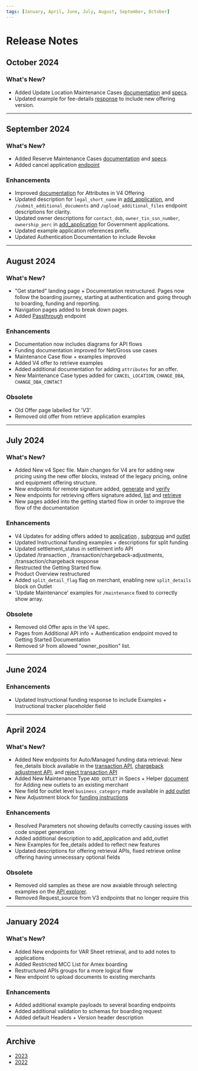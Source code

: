 ```yaml
---
tags: [January, April, June, July, August, September, October]
---
```


# Release Notes

## October 2024

### What's New?

- Added Update Location Maintenance Cases [documentation](?path=docs/getting-started/getting-started-maintenance-update-location.md) and [specs](../api?type=post&path=//maintenance).
- Updated example for fee-details [response](../api?type=post&path=/billing/fee-details) to include new offering version.

---

## September 2024

### What's New?

- Added Reserve Maintenance Cases [documentation](?path=docs/getting-started/getting-started-maintenance-reserves.md) and [specs](../api?type=post&path=//maintenance).
- Added cancel application [endpoint](../api?type=post&path=/boarding///////application)

### Enhancements

- Improved [documentation](?path=docs/getting-started/v4-offerings.md) for Attributes in V4 Offering
- Updated description for `legal_short_name` in [add_application](../api?type=post&path=/boarding/add_application), and `/submit_additional_documents` and `/upload_additional_files` endpoint descriptions for clarity.
- Updated owner descriptions for `contact_dob`, `owner_tin_ssn_number`, `ownership_perc` in [add_application](../api?type=post&path=/boarding/add_application) for Government applications.
- Updated example application references prefix.
- Updated Authentication Documentation to include Revoke
  
---

## August 2024

### What's New?

- "Get started" landing page + Documentation restructured. Pages now follow the boarding journey, starting at authentication and going through to boarding, funding and reporting.
- Navigation pages added to break down pages.
- Added [Passthrough](../api?type=post&path=/transaction/passthrough) endpoint

### Enhancements

- Documentation now includes diagrams for API flows
- Funding documentation improved for Net/Gross use cases 
- Maintenance Case flow + examples improved
- Added V4 offer to retrieve examples
- Added additional documentation for adding `attributes` for an offer.
- New Maintenance Case types added for `CANCEL_LOCATION`, `CHANGE_DBA`, `CHANGE_DBA_CONTACT`
  
### Obsolete

-  Old Offer page labelled for 'V3'.
- Removed old offer from retrieve application examples
  
---

## July 2024

### What's New?

- Added New v4 Spec file. Main changes for V4 are for adding new pricing using the new offer blocks, instead of the legacy pricing, online and equipment offering structure.
- New endpoints for remote signature added, [generate](../api?type=post&path=/boarding/remote_api_signature) and [verify](../api?type=post&path=/boarding/complete_signature)
- New endpoints for retrieving offers signature added, [list](../api?type=post&path=/product_offer/list) and [retrieve](../api?type=post&path=/product_offer/retrieve)
- New pages added into the getting started flow in order to improve the flow of the documentation
  
### Enhancements

- V4 Updates for adding offers added to [application](../api?type=post&path=/boarding/add_application) , [subgroup](../api?type=post&path=/boarding/subgroup/add) and [outlet](../api?type=post&path=/boarding/outlet/add)
- Updated Instructional funding examples + descriptions for split funding
- Updated settlement_status in settlement info API
- Updated /transaction , /transaction/chargeback-adjustments, /transaction/chargeback response
- Restructed the Getting Started flow.
- Product Overview restructured  
- Added `split_detail_flag` flag on merchant, enabling new `split_details` block on Outlet
- 'Update Maintenance' examples for `/maintenance` fixed to correctly show array.

### Obsolete

- Removed old Offer apis in the V4 spec.
- Pages from Additional API info + Authentication endpoint moved to Getting Started Documentation
- Removed `SP` from allowed "owner_position" list.
  
---

## June 2024

### Enhancements

- Updated Instructional funding response to include Examples + Instructional tracker placeholder field
  
---

## April 2024

### What's New?

- Added New endpoints for Auto/Managed funding data retrieval: 
New fee_details block available in the [transaction API](../api?type=post&path=/transaction), [chargeback adjustment API](../api?type=post&path=/transaction/chargeback-adjustments), and  [reject transaction API](../api?type=post&path=/transaction/rejects)
- Added New Maintenance Type `ADD_OUTLET` in Specs + Helper [document](../docs/getting-started/maintenance.md) for Adding new outlets to an existing merchant
- New field for outlet level `business_category` made available in [add outlet](../api?type=post&path=/boarding/outlet)
- New Adjustment block for [funding instructions](../api?type=post&path=/funding/instruction)

### Enhancements

- Resolved Parameters not showing defaults correctly causing issues with code snippet generation
- Added additional description to add_application and add_outlet
- New Examples for fee_details added to reflect new features
- Updated descriptions for offering retrieval APIs, fixed retrieve online offering having unnecessary optional fields
  
### Obsolete

- Removed old samples as these are now avaiable through selecting examples on the [API explorer](../api?type=post&path=/v1/apis).
- Removed Request_source from V3 endpoints that no longer require this
  
---

## January 2024

### What's New?

- Added New endpoints for VAR Sheet retrieval, and to add notes to applications
- Added Restricted MCC List for Amex boarding
- Restructured APIs groups for a more logical flow
- New endpoint to upload documents to existing merchants

### Enhancements

- Added additional example payloads to several boarding endpoints
- Added additional validation to schemas for boarding request
- Added default Headers + Version header description

---
## Archive

- [2023](?path=docs/release-notes/2023.md)
- [2022](?path=docs/release-notes/2022.md)

